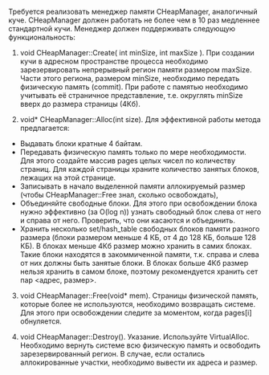 Требуется реализовать менеджер памяти CHeapManager, аналогичный куче.
CHeapManager должен работать не более чем в 10 раз медленнее стандартной кучи.
Менеджер должен поддерживать следующую функциональность:

1. void CHeapManager::Create( int minSize, int maxSize ).
При создании кучи в адресном пространстве процесса необходимо зарезервировать непрерывный регион памяти размером maxSize. Части этого региона, размером minSize, необходимо передать физическую память (commit). При работе с памятью необходимо учитывать её страничное представление, т.е. округлять minSize вверх до размера страницы (4Кб).

2. void* CHeapManager::Alloc(int size).
Для эффективной работы метода предлагается:
- Выдавать блоки кратные 4 байтам.
- Передавать физическую память только по мере необходимости. Для этого создайте массив pages целых чисел по количеству страниц. Для каждой страницы храните количество занятых блоков, лежащих на этой странице.
- Записывать в начало выделенной памяти аллокируемый размер (чтобы CHeapManager::Free знал, сколько освобождать),
- Объединяйте свободные блоки. Для этого при освобождении блока нужно эффективно (за O(log n)) узнать свободный блок слева от него и справа от него. Проверить, что они касаются и объединить.
- Хранить несколько set/hash_table свободных блоков памяти разного размера (блоки размером меньше 4 КБ, от 4 до 128 КБ, больше 128 КБ). В блоках меньше 4Кб размер можно хранить в самих блоках. Такие блоки находятся в закоммиченной памяти, т.к. справа и слева от них должны быть занятые блоки. В блоках больше 4Кб размер нельзя хранить в самом блоке, поэтому рекомендуется хранить сет пар <адрес, размер>.

3. void CHeapManager::Free(void* mem).
Страницы физической память, которые более не используются, необходимо возвращать системе. Для этого при освобождении следите за моментом, когда pages[i] обнуляется.

4. void CHeapManager::Destroy().
Указание. Используйте VirtualAlloc. Необходимо вернуть системе всю физическую память и освободить зарезервированный регион. В случае, если остались аллокированные участки, необходимо вывести их адреса и размер.
